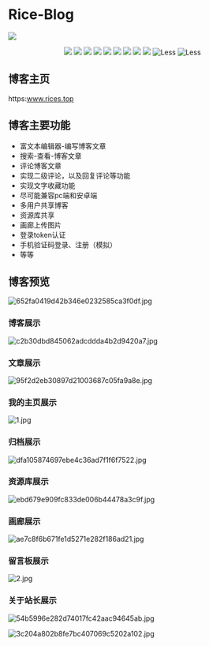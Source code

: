 # Rice-Blog

<img align=cnter src="https://s2.loli.net/2022/08/09/WzEPuLgb3XBlVIm.png" />



<p align="center">
    <img src="https://img.shields.io/badge/-Vue3-34495e?logo=vue.j" />
    <img src="https://img.shields.io/badge/-Vite2.9.9-646cff?logo=vite&logoColor=white" />
    <img src="https://img.shields.io/badge/-TypeScript-blue?logo=typescript&logoColor=white" />
    <img src="https://img.shields.io/badge/-vuex-green" />
    <img src="https://img.shields.io/badge/-vue3--routel-yellowgreen"/>
    <img src="https://img.shields.io/badge/-elementPlus-blue"/>
    <img src="https://img.shields.io/badge/-Eslint-brightgreen"/>
    <img src="https://img.shields.io/badge/-Axios-008fc7?logo=axios.js&logoColor=white" />
    <img src="https://img.shields.io/badge/-icon--park-orange"/>
    <img src="https://img.shields.io/badge/-Less-1D365D?logo=less&logoColor=white" alt="Less">
    <img src="https://img.shields.io/badge/rice-riceblog-red" alt="Less">
<p>





## 博客主页

https:www.rices.top

## 博客主要功能

- 富文本编辑器-编写博客文章
- 搜索-查看-博客文章
- 评论博客文章
- 实现二级评论，以及回复评论等功能
- 实现文字收藏功能
- 尽可能兼容pc端和安卓端
- 多用户共享博客
- 资源库共享
- 画廊上传图片
- 登录token认证
- 手机验证码登录、注册（模拟）
- 等等 



## 博客预览

![652fa0419d42b346e0232585ca3f0df.jpg](https://s2.loli.net/2022/08/18/kTpAbgmHxvuf9hc.jpg)



### 博客展示

![c2b30dbd845062adcddda4b2d9420a7.jpg](https://s2.loli.net/2022/08/18/dVWOajS2eEzLPn5.jpg)



### 文章展示

![95f2d2eb30897d21003687c05fa9a8e.jpg](https://s2.loli.net/2022/08/18/tYyiuBXH3KonEWN.jpg)



### 我的主页展示

![1.jpg](https://s2.loli.net/2022/08/18/Ba7SUPtAGWncfl3.jpg)

### 归档展示

![dfa105874697ebe4c36ad7f1f6f7522.jpg](https://s2.loli.net/2022/08/18/z3XPm5oSVue9COg.jpg)



### 资源库展示

![ebd679e909fc833de006b44478a3c9f.jpg](https://s2.loli.net/2022/08/18/rjT3I89ZtML2wPl.jpg)



### 画廊展示

![ae7c8f6b671fe1d5271e282f186ad21.jpg](https://s2.loli.net/2022/08/18/w16JTygIXGOR4hi.jpg)

### 留言板展示

![2.jpg](https://s2.loli.net/2022/08/18/lDRSBjUVkvECaMK.jpg)



### 关于站长展示

![54b5996e282d74017fc42aac94645ab.jpg](https://s2.loli.net/2022/08/18/4dQzUokqfvAxerp.jpg)

![3c204a802b8fe7bc407069c5202a102.jpg](https://s2.loli.net/2022/08/18/BAoMvPCjD2SawKn.jpg)
